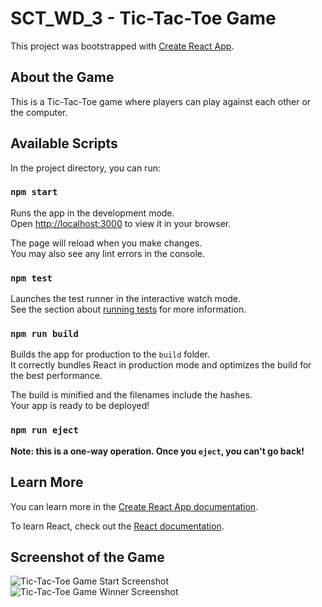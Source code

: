 # SCT_WD_3 - Tic-Tac-Toe Game

This project was bootstrapped with [Create React App](https://github.com/facebook/create-react-app).

## About the Game

This is a Tic-Tac-Toe game where players can play against each other or the computer.

## Available Scripts

In the project directory, you can run:

### `npm start`

Runs the app in the development mode.\
Open [http://localhost:3000](http://localhost:3000) to view it in your browser.

The page will reload when you make changes.\
You may also see any lint errors in the console.

### `npm test`

Launches the test runner in the interactive watch mode.\
See the section about [running tests](https://facebook.github.io/create-react-app/docs/running-tests) for more information.

### `npm run build`

Builds the app for production to the `build` folder.\
It correctly bundles React in production mode and optimizes the build for the best performance.

The build is minified and the filenames include the hashes.\
Your app is ready to be deployed!

### `npm run eject`

**Note: this is a one-way operation. Once you `eject`, you can't go back!**

## Learn More

You can learn more in the [Create React App documentation](https://facebook.github.io/create-react-app/docs/getting-started).

To learn React, check out the [React documentation](https://reactjs.org/).

## Screenshot of the Game

![Tic-Tac-Toe Game Start Screenshot](images/start.png)
![Tic-Tac-Toe Game Winner Screenshot](images/winner.png)
